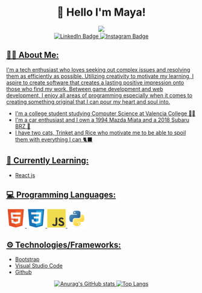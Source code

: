 <div id="header" align="center"> 
	<h1>👋 Hello I'm Maya!</h1>
</div>

<div id="header" align="center">
	<img width="50%" src="https://media1.giphy.com/media/v1.Y2lkPTc5MGI3NjExMnE1YWw2enNjbWlqeDFxcTVjNXRsNzU4YTJ3YnFtc3J1M3F4b2xnNCZlcD12MV9pbnRlcm5hbF9naWZfYnlfaWQmY3Q9Zw/k0ijJhqrUP4T2EvmJ1/giphy.webp">
</div>

<div id="badges" align="center">
	<a href="https://www.linkedin.com/in/maya-oum-5712aa271">
	<img alt="LinkedIn Badge" src="https://img.shields.io/badge/LinkedIn-blue?logo=linkedin&logoColor=white&style=for-the-badge">
	<a href="https://www.instagram.com/maoydaa/">
	<img alt="Instagram Badge" src="https://img.shields.io/badge/Instagram-pink?logo=instagram&logoColor=black&style=for-the-badge">
</div>

<div>
	<h2>👩‍💻 About Me:</h2>

 <p>I'm a tech enthusiast who loves seeking out complex issues and resolving them as efficiently as possible. Utilizing creativity to motivate my learning, I aspire to create software that creates a lasting positive impression onto those who find my work. Between game development and web development, I enjoy all areas of programming especially when it comes to creating something original that I can pour my heart and soul into.</p>
 <ul>
	 <li>I'm a college student studying Computer Science at Valencia College 👩‍🎓</li>
	 <li>I'm a car enthusiast and I own a 1994 Mazda Miata and a 2018 Subaru BRZ 🚙</li>
	 <li>I have two cats, Trinket and Rice who motivate me to be able to spoil them with everything I can 🐈‍⬛</li>
 </ul>
</div>

<div id="learning">
	<h2>📝 Currently Learning:</h2>
	<ul>
		<li>React js</li>
	</ul>
</div>

<div>
	<h2>💻 Programming Languages:</h2>
		<img width="50px" src="https://github.com/devicons/devicon/blob/master/icons/html5/html5-original.svg">
		<img width="50px" src="https://github.com/devicons/devicon/blob/master/icons/css3/css3-original.svg">
		<img width="50px" src="https://github.com/devicons/devicon/blob/master/icons/javascript/javascript-original.svg">
		<img width="50pc" src="https://github.com/devicons/devicon/blob/master/icons/python/python-original.svg">
</div>

<div>
	<h2>⚙️ Technologies/Frameworks:</h2>
	<ul>
		<li>Bootstrap</li>
		<li>Visual Studio Code</li>
		<li>Github</li>
	</ul>

</div>

<div id="stats" align="Center">

![Anurag's GitHub stats](https://github-readme-stats.vercel.app/api?username=silkysaturn&show_icons=true&theme=dracula) 
![Top Langs](https://github-readme-stats.vercel.app/api/top-langs/?username=silkysaturn&layout=compact&show_icons=true&theme=dracula)

</div>






